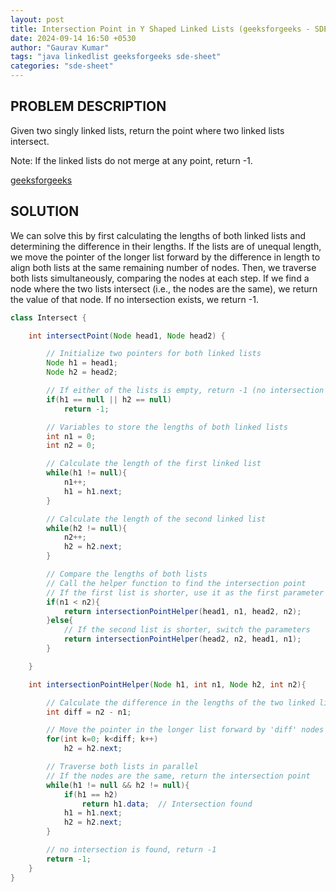 ```yaml
---
layout: post
title: Intersection Point in Y Shaped Linked Lists (geeksforgeeks - SDE Sheet)
date: 2024-09-14 16:50 +0530
author: "Gaurav Kumar"
tags: "java linkedlist geeksforgeeks sde-sheet"
categories: "sde-sheet"
---
```


## PROBLEM DESCRIPTION

Given two singly linked lists, return the point where two linked lists intersect.

Note: If the linked lists do not merge at any point, return -1.

[geeksforgeeks](https://www.geeksforgeeks.org/problems/intersection-point-in-y-shapped-linked-lists/1?page=6)

## SOLUTION

We can solve this by first calculating the lengths of both linked lists and determining the difference in their lengths. If the lists are of unequal length, we move the pointer of the longer list forward by the difference in length to align both lists at the same remaining number of nodes. Then, we traverse both lists simultaneously, comparing the nodes at each step. If we find a node where the two lists intersect (i.e., the nodes are the same), we return the value of that node. If no intersection exists, we return -1.

```java
class Intersect {

    int intersectPoint(Node head1, Node head2) {

        // Initialize two pointers for both linked lists
        Node h1 = head1;
        Node h2 = head2;

        // If either of the lists is empty, return -1 (no intersection possible)
        if(h1 == null || h2 == null)
            return -1;

        // Variables to store the lengths of both linked lists
        int n1 = 0;
        int n2 = 0;

        // Calculate the length of the first linked list
        while(h1 != null){
            n1++;
            h1 = h1.next;
        }

        // Calculate the length of the second linked list
        while(h2 != null){
            n2++;
            h2 = h2.next;
        }

        // Compare the lengths of both lists
        // Call the helper function to find the intersection point
        // If the first list is shorter, use it as the first parameter of the helper function
        if(n1 < n2){
            return intersectionPointHelper(head1, n1, head2, n2);
        }else{
            // If the second list is shorter, switch the parameters
            return intersectionPointHelper(head2, n2, head1, n1);
        }

    }

    int intersectionPointHelper(Node h1, int n1, Node h2, int n2){

        // Calculate the difference in the lengths of the two linked lists
        int diff = n2 - n1;

        // Move the pointer in the longer list forward by 'diff' nodes to align the lists
        for(int k=0; k<diff; k++)
            h2 = h2.next;

        // Traverse both lists in parallel
        // If the nodes are the same, return the intersection point
        while(h1 != null && h2 != null){
            if(h1 == h2)
                return h1.data;  // Intersection found
            h1 = h1.next;
            h2 = h2.next;
        }

        // no intersection is found, return -1
        return -1;
    }
}
```
